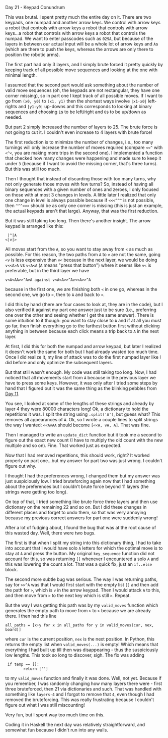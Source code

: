 Day 21 - Keypad Conundrum

This was brutal. I spent pretty much the entire day on it. There are two keypads, one numpad and another arrow keys. We control with arrow keys a robot that controls with arrow keys a robot that controls with arrow keys...a robot that controls with arrow keys a robot that controls the numpad. We want to enter passcodes such as `029A`, but because of the layers in between our actual input will be a whole lot of arrow keys and `A`s (which are there to push the keys, whereas the arrows are only there to position the robotic arms).

The first part had only 3 layers, and I simply brute forced it pretty quickly by keeping track of all possible move sequences and looking at the one with minimal length.

I assumed that the second part would ask something about the number of valid move sequences (oh, the keypads are not rectangular, they have one corner missing), so in part one I kept track of all possible moves. If I want to go from `(x0, y0)` to `(x1, y1)` then the shortest ways involve `|x1-x0|` left-rights and `|y1-y0|` up-downs and this corresponds to looking at binary sequences and choosing `1`s to be left/right and `0`s to be up/down as needed.

But part 2 simply increased the number of layers to 25. The brute force is not going to cut it. I couldn't even increase to 4 layers with brute force!

The first reduction is to minimize the number of changes, i.e., too many turnings will only increase the number of moves required (compare `<<^` with `<^<`, you are making more trips in the second one). I implemented a function that checked how many changes were happening and made sure to keep it under `3` (because if I want to avoid the missing corner, that's three turns). But this was still too much.

Then I thought that instead of discarding those with too many turns, why not only generate those moves with few turns? So, instead of having all binary sequences with a given number of ones and zeroes, I only focused on those with at most 3 changes in levels. A little later I realized that only one change in level is always possible because if `<<<^^^` is not possible, then `^^^<<<` should be as only one corner is missing (this is just an example, the actual keypads aren't that large). Anyway, that was the first reduction.

But it was still taking too long. Then there's another insight. The arrow keypad is arranged like this:
```
 |^|A
<|v|>
```
All moves start from the `A`, so you want to stay away from `<` as much as possible. For this reason, the two paths from `A` to `v` are not the same, going `<v` is less expensive than `v<` because in the next layer, we would be doing `v<<A>A` vs `v<A<A` (`A` means "press that button") where it seems like `v<` is preferable, but in the third layer we have
```
v<A<AA>>^AvA against v<A<A>>^Av<<A>>^A
```
because in the first one, we are finishing both `<` in one go, whereas in the second one, we go to `<`, then to `A` and back to `<`.

I did this by hand (there are four cases to look at, they are in the code), but I also verified it against my part one answer just to be sure (i.e., preferring one over the other and seeing whether I get the same answer). There is some intuition to it though: you want to stay close to `A` and if at all you must go far, then finish everything go to the farthest button first without clicking anything in between because each click means a trip back to `A` in the next layer.

At first, I did this for both the numpad and arrow keypad, but later I realized it doesn't work the same for both but I had already wasted too much time. Once I did realize it, my line of attack was to do the first numpad layer like I did before and only optimize the subsequent layers.

But that still wasn't enough. My code was still taking too long. Now, I had noticed that all movements start from `A` because in the previous layer we have to press some keys. However, it was only after I tried some steps by hand that I figured out it was the same thing as the blinking pebbles from [Day 11](https://github.com/shrivathsap/advent_of_code/tree/main/2024/day11).

You see, I looked at some of the lengths of these strings and already by layer 4 they were 80000 characters long! Ok, a dictionary to hold the repetitions it was. I split the string using `.split('A')`, but guess what? This removes all appearances of `A`. Ok, so I wrote a couple lines to split strings the way I wanted: `<<AvAA` should become `[<<A, vA, A]`. That was fine.

Then I managed to write an `update_dict` function but it took me a second to figure out the exact new count (I have to multiply the old count with the new multiple and so on). Fine. That worked just as expected.

Now that I had removed repetitions, this should work, right? It worked properly on part one...but my answer for part two was just wrong. I couldn't figure out why.

I thought I had the preferences wrong, I changed them but my answer was just suspiciously low. I tried bruteforcing again now that I had something about the preferences but I couldn't brute force beyond 11 layers (the strings were getting too long).

On top of that, I tried something like brute force three layers and then use dictionary on the remaining 22 and so on. But I did these changes in different places and forget to undo them, so that was very annoying because my previous correct answers for part one were suddenly wrong!

After a lot of fudging about, I found the bug that was at the root cause of this wasted day. Well, there were two bugs.

The first is that when I split my string into this dictionary thing, I had to take into account that I would have solo `A` letters for which the optimal move is to stay at `A` and press the button. My original `key_sequence` function did not account for this, so was returning `[]` whenever I encountered a solo `A` and this was lowering the count a lot. That was a quick fix, just an `if..else` block.

The second more subtle bug was serious. The way I was returning paths, say for `>>^A` was that I would first start with the empty list `[]` and then add the path for `>`, which is `v` in the arrow keypad. Then I would attack `A` to this, and then move from `>` to the next key which is still `>`. Repeat.

But the way I was getting this path was by my `valid_moves` function which generates the empty path to move from `>` to `>` because we are already there. I then had this line
```
all_paths = [x+y for x in all_paths for y in valid_moves(cur, nex, board)]
```
where `cur` is the current position, `nex` is the next position. In Python, this returns the empty list when `valid_moves(...)` is empty! Which means that everything I had built up till then was disappearing - thus the suspiciously low lengths. This took so long to discover, sigh. The fix was adding
```
 if temp == []:
        return ['']
```
to my `valid_moves` function and finally it was done. Well, not yet. Because if you remember, I was randomly changing how many layers there were - first three bruteforced, then 21 via dictionaries and such. That was handled with something like `layers-4` and I forgot to remove that `4`, even though I had removed the bruteforcing. This was really frustrating because I couldn't figure out what I was still miscounting!

Very fun, but I spent way too much time on this.

Coding it in Haskell the next day was relatively straightforward, and somewhat fun because I didn't run into any walls.